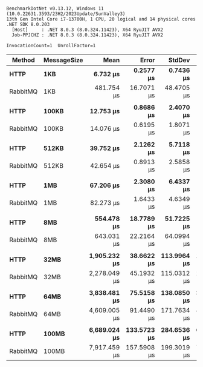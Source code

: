 ```

BenchmarkDotNet v0.13.12, Windows 11 (10.0.22631.3593/23H2/2023Update/SunValley3)
13th Gen Intel Core i7-13700H, 1 CPU, 20 logical and 14 physical cores
.NET SDK 8.0.203
  [Host]     : .NET 8.0.3 (8.0.324.11423), X64 RyuJIT AVX2
  Job-PPJCHZ : .NET 8.0.3 (8.0.324.11423), X64 RyuJIT AVX2

InvocationCount=1  UnrollFactor=1  

```

| Method   | MessageSize |             Mean |           Error |          StdDev |           Median |              Min |              Max |    Ratio |  RatioSD |
|----------|-------------|-----------------:|----------------:|----------------:|-----------------:|-----------------:|-----------------:|---------:|---------:|
| **HTTP** | **1KB**     |     **6.732 μs** |   **0.2577 μs** |   **0.7436 μs** |     **6.546 μs** |     **5.580 μs** |     **8.704 μs** | **1.00** | **0.00** |
| RabbitMQ | 1KB         |       481.754 μs |      16.7071 μs |      48.4705 μs |       487.218 μs |        13.083 μs |       497.510 μs |    72.25 |    10.37 |
|          |             |                  |                 |                 |                  |                  |                  |          |          |
| **HTTP** | **100KB**   |    **12.753 μs** |   **0.8686 μs** |   **2.4070 μs** |    **12.075 μs** |     **9.523 μs** |    **20.416 μs** | **1.00** | **0.00** |
| RabbitMQ | 100KB       |        14.076 μs |       0.6195 μs |       1.8071 μs |        14.259 μs |        10.752 μs |        19.263 μs |     1.14 |     0.22 |
|          |             |                  |                 |                 |                  |                  |                  |          |          |
| **HTTP** | **512KB**   |    **39.752 μs** |   **2.1262 μs** |   **5.7118 μs** |    **39.066 μs** |    **30.420 μs** |    **61.354 μs** | **1.00** | **0.00** |
| RabbitMQ | 512KB       |        42.654 μs |       0.8913 μs |       2.5858 μs |        42.584 μs |        36.546 μs |        48.917 μs |     1.09 |     0.16 |
|          |             |                  |                 |                 |                  |                  |                  |          |          |
| **HTTP** | **1MB**     |    **67.206 μs** |   **2.3080 μs** |   **6.4337 μs** |    **66.297 μs** |    **54.325 μs** |    **86.065 μs** | **1.00** | **0.00** |
| RabbitMQ | 1MB         |        82.273 μs |       1.6433 μs |       4.6349 μs |        82.299 μs |        72.871 μs |        93.758 μs |     1.23 |     0.13 |
|          |             |                  |                 |                 |                  |                  |                  |          |          |
| **HTTP** | **8MB**     |   **554.478 μs** |  **18.7789 μs** |  **51.7225 μs** |   **548.222 μs** |   **469.997 μs** |   **705.834 μs** | **1.00** | **0.00** |
| RabbitMQ | 8MB         |       643.031 μs |      22.2164 μs |      64.0994 μs |       642.072 μs |       523.547 μs |       810.567 μs |     1.17 |     0.14 |
|          |             |                  |                 |                 |                  |                  |                  |          |          |
| **HTTP** | **32MB**    | **1,905.232 μs** |  **38.6622 μs** | **113.9964 μs** | **1,896.285 μs** | **1,644.927 μs** | **2,176.791 μs** | **1.00** | **0.00** |
| RabbitMQ | 32MB        |     2,278.049 μs |      45.1932 μs |     115.0312 μs |     2,274.101 μs |     2,079.228 μs |     2,528.296 μs |     1.20 |     0.09 |
|          |             |                  |                 |                 |                  |                  |                  |          |          |
| **HTTP** | **64MB**    | **3,838.481 μs** |  **75.5158 μs** | **138.0850 μs** | **3,840.749 μs** | **3,534.508 μs** | **4,099.775 μs** | **1.00** | **0.00** |
| RabbitMQ | 64MB        |     4,609.005 μs |      91.4490 μs |     171.7634 μs |     4,625.784 μs |     4,249.819 μs |     4,981.996 μs |     1.20 |     0.06 |
|          |             |                  |                 |                 |                  |                  |                  |          |          |
| **HTTP** | **100MB**   | **6,689.024 μs** | **133.5723 μs** | **284.6536 μs** | **6,716.554 μs** | **5,854.048 μs** | **7,205.073 μs** | **1.00** | **0.00** |
| RabbitMQ | 100MB       |     7,917.459 μs |     157.5908 μs |     199.3019 μs |     7,893.639 μs |     7,567.592 μs |     8,238.519 μs |     1.21 |     0.07 |
